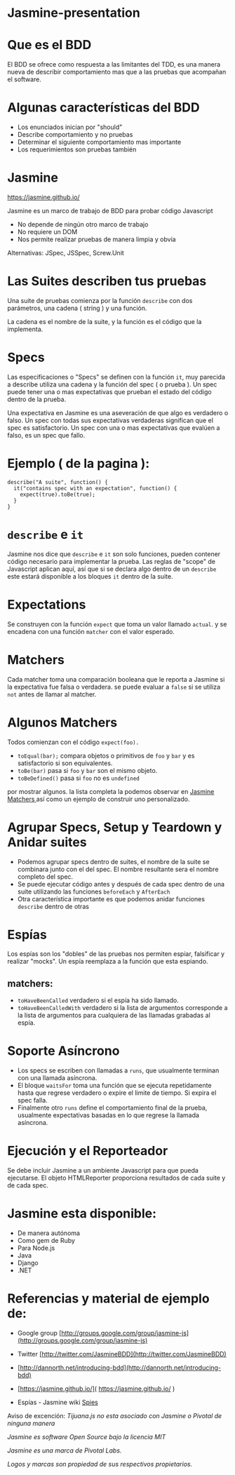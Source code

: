 Jasmine-presentation
====================

# Que es el BDD
El BDD se ofrece como respuesta a las limitantes del TDD, es una manera nueva de describir comportamiento mas que a las pruebas que acompañan el software.

# Algunas características del BDD
* Los enunciados inician por "should"
* Describe comportamiento y no pruebas
* Determinar el siguiente comportamiento mas importante
* Los requerimientos son pruebas también

# Jasmine
https://jasmine.github.io/

Jasmine es un marco de trabajo de BDD para probar código Javascript

* No depende de ningún otro marco de trabajo
* No requiere un DOM
* Nos permite realizar pruebas de manera limpia y obvia

Alternativas: JSpec, JSSpec, Screw.Unit

# Las Suites describen tus pruebas
Una suite de pruebas comienza por la función `describe` con dos parámetros, una cadena ( string ) y una función.

La cadena es el nombre de la suite, y la función es el código que la implementa.

# Specs
Las especificaciones o "Specs" se definen con la función `it`, muy parecida a describe utiliza una cadena y la función del spec ( o prueba ).
Un spec puede tener una o mas expectativas que prueban el estado del código dentro de la prueba.

Una expectativa en Jasmine es una aseveración de que algo es verdadero o falso. Un spec con todas sus expectativas verdaderas significan que el spec es satisfactorio. Un spec con una o mas expectativas que evalúen a falso, es un spec que fallo.

# Ejemplo ( de la pagina ):

```
describe("A suite", function() {
  it("contains spec with an expectation", function() {
    expect(true).toBe(true);
  }
}
```

# `describe` e `it`

Jasmine nos dice que `describe` e `it` son solo funciones, pueden contener código necesario para implementar la prueba. Las reglas de "scope" de Javascript aplican aquí, así que si se declara algo dentro de un `describe` este estará disponible a los bloques `it` dentro de la suite.

# Expectations
Se construyen con la función `expect` que toma un valor llamado `actual`. y se encadena con una función `matcher` con el valor esperado.

# Matchers
Cada matcher toma una comparación booleana que le reporta a Jasmine si la expectativa fue falsa o verdadera. se puede evaluar a `false` si se utiliza `not` antes de llamar al matcher.

# Algunos Matchers

Todos comienzan con el código `expect(foo).`

* `toEqual(bar);`  compara objetos o primitivos de `foo` y `bar` y es satisfactorio si son equivalentes.
* `toBe(bar)` pasa si `foo` y `bar` son el mismo objeto.
* `toBeDefined()` pasa si `foo` no es `undefined`

por mostrar algunos. la lista completa la podemos observar en [ Jasmine Matchers ]( https://github.com/pivotal/jasmine/wiki/Matchers ) así como un ejemplo de construir uno personalizado.

# Agrupar Specs, Setup y Teardown y Anidar suites
* Podemos agrupar specs dentro de suites, el nombre de la suite se combinara junto con el del spec. El nombre resultante sera el nombre completo del spec.
* Se puede ejecutar código antes y después de cada spec dentro de una suite utilizando las funciones `beforeEach` y `AfterEach`
* Otra característica importante es que podemos anidar funciones `describe` dentro de otras

# Espías

Los espías son los "dobles" de las pruebas nos permiten espiar, falsificar y realizar "mocks". Un espía reemplaza a la función que esta espiando.

## matchers:
* `toHaveBeenCalled` verdadero si el espía ha sido llamado.
* `toHaveBeenCalledWith` verdadero si la lista de argumentos corresponde a la lista de argumentos para cualquiera de las llamadas grabadas al espía.

# Soporte Asíncrono
* Los specs se escriben con llamadas a `runs`, que usualmente terminan con una llamada asíncrona.
* El bloque `waitsFor` toma una función que se ejecuta repetidamente hasta que regrese verdadero o expire el limite de tiempo. Si expira el spec falla.
* Finalmente otro `runs` define el comportamiento final de la prueba, usualmente expectativas basadas en lo que regrese la llamada asíncrona.

# Ejecución y el Reporteador
Se debe incluir Jasmine a un ambiente Javascript para que pueda ejecutarse.
El objeto HTMLReporter proporciona resultados de cada suite y de cada spec.

# Jasmine esta disponible:
* De manera autónoma
* Como gem de Ruby
* Para Node.js
* Java
* Django
* .NET

# Referencias y material de ejemplo de:
* Google group [http://groups.google.com/group/jasmine-js](http://groups.google.com/group/jasmine-js)
* Twitter [http://twitter.com/JasmineBDD](http://twitter.com/JasmineBDD)

* [http://dannorth.net/introducing-bdd](http://dannorth.net/introducing-bdd)
* [https://jasmine.github.io/]( https://jasmine.github.io/ )
* Espías - Jasmine wiki [ Spies ](https://github.com/pivotal/jasmine/wiki/Spies)

Aviso de excención:
*Tijuana.js no esta asociado con Jasmine o Pivotal de ninguna manera*

*Jasmine es software Open Source bajo la licencia MIT*

*Jasmine es una marca de Pivotal Labs.*

*Logos y marcas son propiedad de sus respectivos propietarios.*
